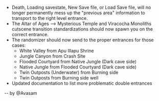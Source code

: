 - Death, Loading savestate, New Save file, or Load Save file, will no longer permanently mess up the "previous area" information to transport to the right level entrance.
- The Altar of Ages --> Mysterious Temple and Viracocha Monoliths cutscene transition standardizations should now spawn you on the correct entrance.
- The randomizer should now send to the proper entrances for those cases:
  - White Valley from Apu Illapu Shrine
  - Jungle Canyon from Crash Site
  - Flooded Courtyard from Native Jungle (Dark cave side)
  - Native Jungle from Flooded Courtyard (Dark cave side)
  - Twin Outposts (Underwater) from Burning side
  - Twin Outposts from Burning side well
- Updated documentation to list more problematic double entrances

-- by @Avasam

